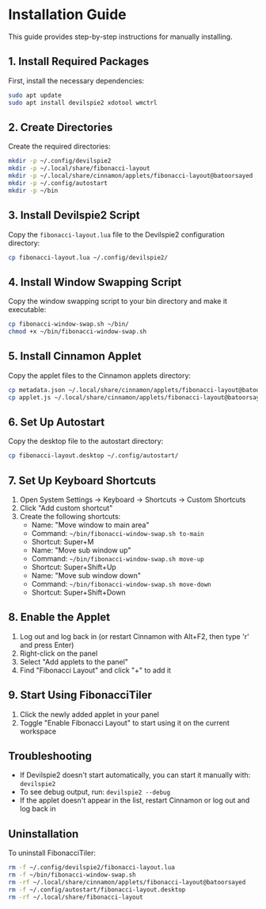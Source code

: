 # Installation Guide

This guide provides step-by-step instructions for manually installing.

## 1. Install Required Packages

First, install the necessary dependencies:

```bash
sudo apt update
sudo apt install devilspie2 xdotool wmctrl
```

## 2. Create Directories

Create the required directories:

```bash
mkdir -p ~/.config/devilspie2
mkdir -p ~/.local/share/fibonacci-layout
mkdir -p ~/.local/share/cinnamon/applets/fibonacci-layout@batoorsayed
mkdir -p ~/.config/autostart
mkdir -p ~/bin
```

## 3. Install Devilspie2 Script

Copy the `fibonacci-layout.lua` file to the Devilspie2 configuration directory:

```bash
cp fibonacci-layout.lua ~/.config/devilspie2/
```

## 4. Install Window Swapping Script

Copy the window swapping script to your bin directory and make it executable:

```bash
cp fibonacci-window-swap.sh ~/bin/
chmod +x ~/bin/fibonacci-window-swap.sh
```

## 5. Install Cinnamon Applet

Copy the applet files to the Cinnamon applets directory:

```bash
cp metadata.json ~/.local/share/cinnamon/applets/fibonacci-layout@batoorsayed/
cp applet.js ~/.local/share/cinnamon/applets/fibonacci-layout@batoorsayed/
```

## 6. Set Up Autostart

Copy the desktop file to the autostart directory:

```bash
cp fibonacci-layout.desktop ~/.config/autostart/
```

## 7. Set Up Keyboard Shortcuts

1. Open System Settings → Keyboard → Shortcuts → Custom Shortcuts
2. Click "Add custom shortcut"
3. Create the following shortcuts:
   - Name: "Move window to main area"
   - Command: `~/bin/fibonacci-window-swap.sh to-main`
   - Shortcut: Super+M
   - Name: "Move sub window up"
   - Command: `~/bin/fibonacci-window-swap.sh move-up`
   - Shortcut: Super+Shift+Up
   - Name: "Move sub window down"
   - Command: `~/bin/fibonacci-window-swap.sh move-down`
   - Shortcut: Super+Shift+Down

## 8. Enable the Applet

1. Log out and log back in (or restart Cinnamon with Alt+F2, then type 'r' and press Enter)
2. Right-click on the panel
3. Select "Add applets to the panel"
4. Find "Fibonacci Layout" and click "+" to add it

## 9. Start Using FibonacciTiler

1. Click the newly added applet in your panel
2. Toggle "Enable Fibonacci Layout" to start using it on the current workspace

## Troubleshooting

- If Devilspie2 doesn't start automatically, you can start it manually with: `devilspie2`
- To see debug output, run: `devilspie2 --debug`
- If the applet doesn't appear in the list, restart Cinnamon or log out and log back in

## Uninstallation

To uninstall FibonacciTiler:

```bash
rm -f ~/.config/devilspie2/fibonacci-layout.lua
rm -f ~/bin/fibonacci-window-swap.sh
rm -rf ~/.local/share/cinnamon/applets/fibonacci-layout@batoorsayed
rm -f ~/.config/autostart/fibonacci-layout.desktop
rm -rf ~/.local/share/fibonacci-layout
```
